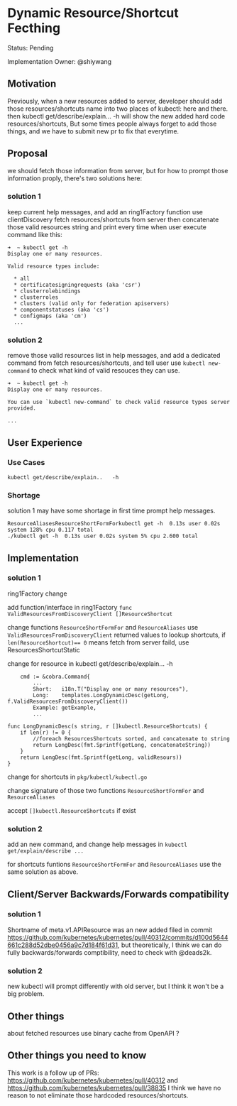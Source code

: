 # Dynamic Resource/Shortcut Fecthing

Status: Pending

Implementation Owner: @shiywang

## Motivation

Previously, when a new resources added to server, developer should add those resources/shortcuts name into two places of kubectl: here and there. then kubectl get/describe/explain... -h will show the new added hard code resources/shortcuts, But some times people always forget to add those things, and we have to submit new pr to fix that everytime.

## Proposal

we should fetch those information from server, but for how to prompt those information proply, there's two solutions here: 

### solution 1
keep current help messages, and add an ring1Factory function use clientDiscovery fetch resources/shortcuts from server then concatenate those valid resources string and print every time when user execute command like this:
```
➜  ~ kubectl get -h
Display one or many resources. 

Valid resource types include: 

  * all  
  * certificatesigningrequests (aka 'csr')  
  * clusterrolebindings  
  * clusterroles  
  * clusters (valid only for federation apiservers)  
  * componentstatuses (aka 'cs')  
  * configmaps (aka 'cm')  
  ...
```

### solution 2

remove those valid resources list in help messages, and add a dedicated command from fetch resources/shortcuts, and tell user use `kubectl new-command` to check what kind of valid resouces they can use.
 ```
➜  ~ kubectl get -h
Display one or many resources. 

You can use `kubectl new-command` to check valid resource types server provided. 

...
```


## User Experience

### Use Cases

`kubectl get/describe/explain..   -h`



### Shortage

solution 1 may have some shortage in first time prompt help messages.

    ResourceAliasesResourceShortFormForkubectl get -h  0.13s user 0.02s system 128% cpu 0.117 total
    ./kubectl get -h  0.13s user 0.02s system 5% cpu 2.600 total




## Implementation

### solution 1
ring1Factory change

add function/interface in ring1Factory  `func ValidResourcesFromDiscoveryClient []ResourceShortcut`

change functions `ResourceShortFormFor` and `ResourceAliases` use `ValidResourcesFromDiscoveryClient` returned values to lookup shortcuts, if `len(ResourceShortcut)== 0` means fetch from server faild, use  ResourcesShortcutStatic



change for resource in kubectl get/describe/explain... -h

    	cmd := &cobra.Command{
    		...
    		Short:   i18n.T("Display one or many resources"),
    		Long:    templates.LongDynamicDesc(getLong, f.ValidResourcesFromDiscoveryClient()) 
    		Example: getExample,
    		...
    
    func LongDynamicDesc(s string, r []kubectl.ResourceShortcuts) {
    	if len(r) != 0 {
    		//foreach ResourcesShortcuts sorted, and concatenate to string  
    		return LongDesc(fmt.Sprintf(getLong, concatenateString))
    	}
    	return LongDesc(fmt.Sprintf(getLong, validResours))
    }



change for shortcuts in `pkg/kubectl/kubectl.go`

change signature of those two functions `ResourceShortFormFor` and `ResourceAliases`

accept  `[]kubectl.ResourceShortcuts` if exist

### solution 2 
add an new command, and change help messages in `kubectl get/explain/describe ...`

for shortcuts funtions `ResourceShortFormFor` and `ResourceAliases` use the same solution as above.

## Client/Server Backwards/Forwards compatibility

### solution 1
Shortname of meta.v1.APIResource was an new added filed in commit https://github.com/kubernetes/kubernetes/pull/40312/commits/d100d5644661c288d52dbe0456a9c7d184f61d31, but theoretically, I think we can do fully backwards/forwards comptibility, need to check with @deads2k.

### solution 2
new kubectl will prompt differently with old server, but I think it won't be a big problem.

## Other things

about fetched resources use binary cache from OpenAPI ?



## Other things you need to know

This work is a follow up of PRs: https://github.com/kubernetes/kubernetes/pull/40312 and https://github.com/kubernetes/kubernetes/pull/38835 I think we have no reason to not eliminate those hardcoded resources/shortcuts.


